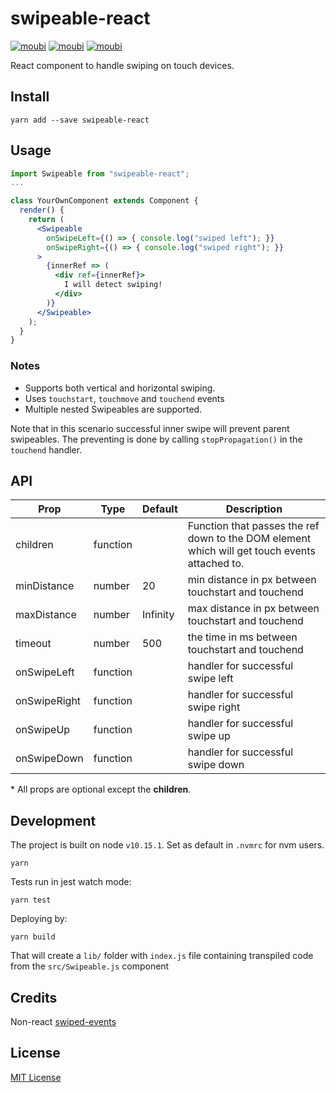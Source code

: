 # swipeable-react
[![moubi](https://img.shields.io/circleci/build/gh/moubi/swipeable-react?label=circleci&style=flat-square)](https://circleci.com/gh/moubi/swipeable-react) [![moubi](https://img.shields.io/npm/v/swipeable-react?style=flat-square)](https://www.npmjs.com/package/swipeable-react) [![moubi](https://img.shields.io/github/license/moubi/swipeable-react?style=flat-square)](LICENSE)

React component to handle swiping on touch devices.

## Install

```
yarn add --save swipeable-react
```

## Usage

```jsx
import Swipeable from "swipeable-react";
...

class YourOwnComponent extends Component {
  render() {
    return (
      <Swipeable
        onSwipeLeft={() => { console.log("swiped left"); }}
        onSwipeRight={() => { console.log("swiped right"); }}
      >
        {innerRef => (
          <div ref={innerRef}>
            I will detect swiping!
          </div>
        )}
      </Swipeable>
    );
  }
}
```

### Notes

 - Supports both vertical and horizontal swiping.
 - Uses `touchstart`, `touchmove` and `touchend` events
 - Multiple nested Swipeables are supported.

 Note that in this scenario successful inner swipe will prevent parent swipeables. The preventing is done by calling `stopPropagation()` in the `touchend` handler.

## API

| Prop          | Type          | Default  | Description |
| ------------- | ------------- | -------- | ----------- |
| children      | function      |          | Function that passes the ref down to the DOM element which will get touch events attached to. |
| minDistance   | number        | 20       | min distance in px between touchstart and touchend |
| maxDistance   | number        | Infinity | max distance in px between touchstart and touchend |
| timeout       | number        | 500      | the time in ms between touchstart and touchend     |
| onSwipeLeft   | function      |          | handler for successful swipe left                  |
| onSwipeRight  | function      |          | handler for successful swipe right                 |
| onSwipeUp     | function      |          | handler for successful swipe up                    |
| onSwipeDown   | function      |          | handler for successful swipe down                  |

  \* All props are optional except the **children**.

## Development

The project is built on node `v10.15.1`. Set as default in `.nvmrc` for nvm users.
```
yarn
```

Tests run in jest watch mode:
```
yarn test
```

Deploying by:
```
yarn build
```
That will create a `lib/` folder with `index.js` file containing transpiled code from the `src/Swipeable.js` component

## Credits

Non-react [swiped-events](https://github.com/john-doherty/swiped-events)

## License

[MIT License](LICENSE)
